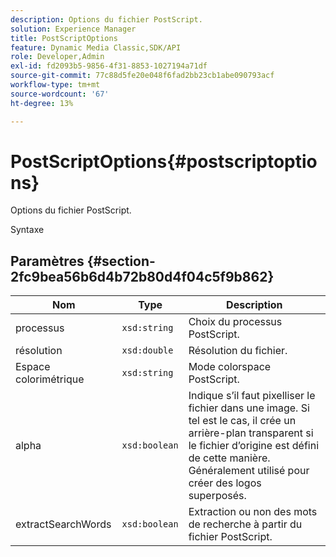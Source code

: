 ```yaml
---
description: Options du fichier PostScript.
solution: Experience Manager
title: PostScriptOptions
feature: Dynamic Media Classic,SDK/API
role: Developer,Admin
exl-id: fd2093b5-9856-4f31-8853-1027194a71df
source-git-commit: 77c88d5fe20e048f6fad2bb23cb1abe090793acf
workflow-type: tm+mt
source-wordcount: '67'
ht-degree: 13%

---
```


# PostScriptOptions{#postscriptoptions}

Options du fichier PostScript.

Syntaxe

## Paramètres {#section-2fc9bea56b6d4b72b80d4f04c5f9b862}

| Nom | Type | Description |
|---|---|---|
| processus | `xsd:string` | Choix du processus PostScript. |
| résolution | `xsd:double` | Résolution du fichier. |
| Espace colorimétrique | `xsd:string` | Mode colorspace PostScript. |
| alpha | `xsd:boolean` | Indique s’il faut pixelliser le fichier dans une image. Si tel est le cas, il crée un arrière-plan transparent si le fichier d’origine est défini de cette manière. Généralement utilisé pour créer des logos superposés. |
| extractSearchWords | `xsd:boolean` | Extraction ou non des mots de recherche à partir du fichier PostScript. |
